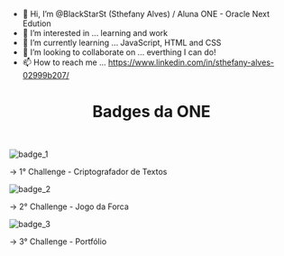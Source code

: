 - 👋 Hi, I’m @BlackStarSt (Sthefany Alves) / Aluna ONE - Oracle Next Edution
- 👀 I’m interested in ... learning and work
- 🌱 I’m currently learning ... JavaScript, HTML and CSS
- 💞️ I’m looking to collaborate on ... everthing I can do!
- 📫 How to reach me ... https://www.linkedin.com/in/sthefany-alves-02999b207/

<h1 align="center">Badges da ONE</h1></br>

![badge_1](https://user-images.githubusercontent.com/101078506/176948259-f315ba01-b8bb-4105-9806-35483485c8fd.png)
<p>-> 1° Challenge - Criptografador de Textos</p>

![badge_2](https://user-images.githubusercontent.com/101078506/176945003-27cb7a5a-9c77-4ee7-8de3-d5bfaabe0d43.png)
<p>-> 2° Challenge - Jogo da Forca</p>

![badge_3](https://user-images.githubusercontent.com/101078506/176945004-c23e48fe-5b8c-4f43-9395-c23f514884be.png)
<p>-> 3° Challenge - Portfólio</p>

<!---
BlackStarSt/BlackStarSt is a ✨ special ✨ repository because its `README.md` (this file) appears on your GitHub profile.
You can click the Preview link to take a look at your changes.
--->
